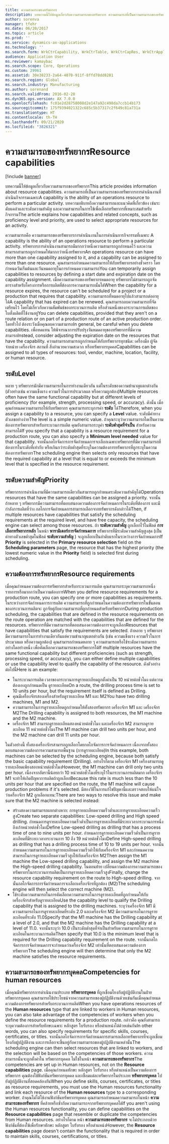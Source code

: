 ```yaml
---
title: ความสามารถของทรัพยากร
description: บทความนี้ให้ข้อมูลเกี่ยวกับความสามารถของทรัพยากร ความสามารถที่เป็นความสามารถของทรัพยากรการดำเนินงานที่ดำเนินกิจกรรมเฉพาะ บทความอธิบายถึงความสามารถและแนวคิดที่เกี่ยวข้อง เช่นระดับแคล่วและระดับความสำคัญ และความสามารถในการใช้เพื่อเลือกทรัพยากรที่เหมาะสมสำหรับกิจกรรม
author: sorenva
manager: tfehr
ms.date: 06/20/2017
ms.topic: article
ms.prod: ''
ms.service: dynamics-ax-applications
ms.technology: ''
ms.search.form: WrkCtrCapability, WrkCtrTable, WrkCtrCapRes, WrkCtrApplicableResources
audience: Application User
ms.reviewer: kamaybac
ms.search.scope: Core, Operations
ms.custom: 29961
ms.assetid: 30e38233-2a64-4070-911f-8ffd78dd8281
ms.search.region: Global
ms.search.industry: Manufacturing
ms.author: sorenand
ms.search.validFrom: 2016-02-28
ms.dyn365.ops.version: AX 7.0.0
ms.openlocfilehash: fc01e2d28758008d2e147a92c498da7ccb14b173
ms.sourcegitcommit: 175f9394021322c685c5b37317c2f649c81a731a
ms.translationtype: HT
ms.contentlocale: th-TH
ms.lasthandoff: 09/21/2020
ms.locfileid: "3826321"
---
```

# <a name="resource-capabilities"></a><span data-ttu-id="5c285-105">ความสามารถของทรัพยากร</span><span class="sxs-lookup"><span data-stu-id="5c285-105">Resource capabilities</span></span>

[!include [banner](../includes/banner.md)]

<span data-ttu-id="5c285-106">บทความนี้ให้ข้อมูลเกี่ยวกับความสามารถของทรัพยากร</span><span class="sxs-lookup"><span data-stu-id="5c285-106">This article provides information about resource capabilities.</span></span> <span data-ttu-id="5c285-107">ความสามารถที่เป็นความสามารถของทรัพยากรการดำเนินงานที่ดำเนินกิจกรรมเฉพาะ</span><span class="sxs-lookup"><span data-stu-id="5c285-107">A capability is the ability of an operations resource to perform a particular activity.</span></span> <span data-ttu-id="5c285-108">บทความอธิบายถึงความสามารถและแนวคิดที่เกี่ยวข้อง เช่นระดับแคล่วและระดับความสำคัญ และความสามารถในการใช้เพื่อเลือกทรัพยากรที่เหมาะสมสำหรับกิจกรรม</span><span class="sxs-lookup"><span data-stu-id="5c285-108">The article explains how capabilities and related concepts, such as proficiency level and priority, are used to select appropriate resources for an activity.</span></span>

<span data-ttu-id="5c285-109">ความสามารถคือ ความสามารถของทรัพยากรการดำเนินงานในการดำเนินการกิจกรรมที่เฉพาะ </span><span class="sxs-lookup"><span data-stu-id="5c285-109">A capability is the ability of an operations resource to perform a particular activity.</span></span> <span data-ttu-id="5c285-110">ทรัพยากรการดำเนินงานสามารถมีมากกว่าหนึ่งความสามารถถูกกำหนดไว้ และความสามารถสามารถถูกกำหนดให้มากกว่าหนึ่งทรัพยากร</span><span class="sxs-lookup"><span data-stu-id="5c285-110">An operations resource can have more than one capability assigned to it, and a capability can be assigned to more than one resource.</span></span> <span data-ttu-id="5c285-111">คุณสามารถกำหนดความสามารถให้กับทรัพยากรอย่างชั่วคราว โดยกำหนดวันเริ่มต้นและวันหมดอายุในการกำหนดความสามารถ</span><span class="sxs-lookup"><span data-stu-id="5c285-111">You can temporarily assign capabilities to resources by defining a start date and expiration date on the capability assignment.</span></span> <span data-ttu-id="5c285-112">เมื่อความสามารถของทรัพยากรหมดอายุ ทรัพยากรไม่สามารถถูกจัดตารางสำหรับโครงการหรือการผลิตที่ต้องการความสามารถนั้นได้</span><span class="sxs-lookup"><span data-stu-id="5c285-112">When the capability for a resource expires, the resource can't be scheduled for a project or a production that requires that capability.</span></span> <span data-ttu-id="5c285-113">ความสามารถที่หมดอายุไปแล้วสามารถต่ออายุได้</span><span class="sxs-lookup"><span data-stu-id="5c285-113">A capability that has expired can be renewed.</span></span> <span data-ttu-id="5c285-114">คุณสามารถลบความสามารถที่จัดเตรียมไว้ โดยไม่เกี่ยวกับความสัมพันธ์ของกระบวนการผลิต หรือส่วนหนึ่งของกระบวนการผลิตของใบสั่งผลิตที่ใช้งานอยู่</span><span class="sxs-lookup"><span data-stu-id="5c285-114">You can delete capabilities, provided that they aren't on a route relation or on part of a production route of an active production order.</span></span> <span data-ttu-id="5c285-115">โดยทั่วไป ต้องระวังเมื่อคุณลบความสามารถ</span><span class="sxs-lookup"><span data-stu-id="5c285-115">In general, be careful when you delete capabilities.</span></span> <span data-ttu-id="5c285-116">เพื่อทดแทน ให้พิจารณาการปรับปรุงวันหมดอายุของทรัพยากรที่มีความสามารถ</span><span class="sxs-lookup"><span data-stu-id="5c285-116">Instead, consider adjusting the expiration date on the resources that have the capability.</span></span> <span data-ttu-id="5c285-117">ความสามารถสามารถถูกกำหนดให้กับทรัพยากรทุกชนิด: เครื่องมือ ผู้จัดจำหน่าย เครื่องจักร สถานที่ สิ่งอำนวยความสะดวก หรือทรัพยากรบุคคล</span><span class="sxs-lookup"><span data-stu-id="5c285-117">Capabilities can be assigned to all types of resources: tool, vendor, machine, location, facility, or human resource.</span></span>

## <a name="level"></a><span data-ttu-id="5c285-118">ระดับ</span><span class="sxs-lookup"><span data-stu-id="5c285-118">Level</span></span>
<span data-ttu-id="5c285-119">หลาย ๆ ทรัพยากรมักมีความสามารถในการทำงานเดียวกัน แต่ในระดับของความชำนาญแตกต่างกัน (ตัวอย่างเช่น ความแข็งแรง ความเร็วในการประมวลผล หรือความถูกต้อง)</span><span class="sxs-lookup"><span data-stu-id="5c285-119">Multiple resources often have the same functional capability but at different levels of proficiency (for example, strength, processing speed, or accuracy).</span></span> <span data-ttu-id="5c285-120">ดังนั้น เมื่อคุณกำหนดความสามารถให้กับทรัพยากร คุณสามารถระบุการค่า **ระดับ** ได้</span><span class="sxs-lookup"><span data-stu-id="5c285-120">Therefore, when you assign a capability to a resource, you can specify a **Level** value.</span></span> <span data-ttu-id="5c285-121">ระดับมีค่าทางตัวเลขอย่างง่าย</span><span class="sxs-lookup"><span data-stu-id="5c285-121">The level is a simple numeric value.</span></span> <span data-ttu-id="5c285-122">ถ้าคุณระบุว่าความสามารถใดเป็นความต้องการทรัพยากรสำหรับกระบวนการผลิต คุณยังสามารถระบุค่า **ระดับต่ำสุดที่จำเป็น** สำหรับความสามารถได้</span><span class="sxs-lookup"><span data-stu-id="5c285-122">If you specify that a capability is a resource requirement for a production route, you can also specify a **Minimum level needed** value for that capability.</span></span> <span data-ttu-id="5c285-123">จากนั้นกลไกจัดการการจัดกำหนดการจะเลือกเฉพาะทรัพยากรที่มีความสามารถที่ต้องการในระดับที่เท่ากับ หรือเกินกว่าระดับต่ำสุดที่ระบุในความต้องการทรัพยากรที่ถูกระบุในความต้องการทรัพยากร</span><span class="sxs-lookup"><span data-stu-id="5c285-123">The scheduling engine then selects only resources that have the required capability at a level that is equal to or exceeds the minimum level that is specified in the resource requirement.</span></span>

## <a name="priority"></a><span data-ttu-id="5c285-124">ระดับความสำคัญ</span><span class="sxs-lookup"><span data-stu-id="5c285-124">Priority</span></span>
<span data-ttu-id="5c285-125">ทรัพยากรการดำเนินงานที่มีความสามารถเดียวกันสามารถถูกกำหนดระดับความสำคัญได้</span><span class="sxs-lookup"><span data-stu-id="5c285-125">Operations resources that have the same capabilities can be assigned a priority.</span></span> <span data-ttu-id="5c285-126">จากนั้น ถ้าหลาย ๆ ทรัพยากรมีความสามารถที่ตอบสนองความต้องการจัดกำหนดการในระดับที่ต้องการ และมีกำลังการผลิตที่ว่าง กลไกการจัดกำหนดการสามารถเลือกจากทรัพยากรดังกล่าวได้</span><span class="sxs-lookup"><span data-stu-id="5c285-126">Then, if multiple resources have capabilities that satisfy the scheduling requirements at the required level, and have free capacity, the scheduling engine can select among those resources.</span></span> <span data-ttu-id="5c285-127">ถ้า **ระดับความสำคัญ** ถูกเลือกไว้ในฟิลด์ **การเลือกทรัพยากรหลัก** ในหน้า **พารามิเตอร์การจัดกำหนดการ** ทรัพยากรที่มีระดับความสำคัญสูงสุด (เป็นค่าทางตัวเลขต่ำสุดในฟิลด์ **ระดับความสำคัญ** ) จะถูกเลือกเป็นลำดับแรกในระหว่างการจัดกำหนดการ</span><span class="sxs-lookup"><span data-stu-id="5c285-127">If **Priority** is selected in the **Primary resource selection** field on the **Scheduling parameters** page, the resource that has the highest priority (the lowest numeric value in the **Priority** field) is selected first during scheduling.</span></span>

## <a name="resource-requirements"></a><span data-ttu-id="5c285-128">ความต้องการทรัพยากร</span><span class="sxs-lookup"><span data-stu-id="5c285-128">Resource requirements</span></span>
<span data-ttu-id="5c285-129">เมื่อคุณกำหนดความต้องการทรัพยากรสำหรับกระบวนการผลิต คุณสามารถระบุความสามารถหนึ่งรายการหรือมากกว่าเป็นความต้องการ</span><span class="sxs-lookup"><span data-stu-id="5c285-129">When you define resource requirements for a production route, you can specify one or more capabilities as requirements.</span></span> <span data-ttu-id="5c285-130">ในระหว่างการจัดกำหนดการการผลิต ความสามารถที่ถูกกำหนดในความต้องการทรัพยากรในขั้นตอนของกระบวนการผลิตจะ ถูกจับคู่กับความสามารถที่ถูกกำหนดสำหรับทรัพยากร</span><span class="sxs-lookup"><span data-stu-id="5c285-130">During production scheduling, the capabilities that are defined in the resource requirements on the route operation are matched with the capabilities that are defined for the resources.</span></span> <span data-ttu-id="5c285-131">ทรัพยากรที่มีความสามารถที่ตอบสนองความต้องการจะถูกเลือก</span><span class="sxs-lookup"><span data-stu-id="5c285-131">Resources that have capabilities that satisfy the requirements are selected.</span></span> <span data-ttu-id="5c285-132">ถ้าหลาย ๆ ทรัพยากรมีความสามารถในการทำงานเดียวกันแต่ความชำนาญแตกต่างกัน (เช่น ความแข็งแรง ความเร็วในการประมวลผล หรือความถูกต้อง) คุณสามารถกำหนดหลาย ๆ ความสามารถหรือใช้ระดับความสามารถ อย่างใดอย่างหนึ่ง เพื่อคัดเลือกความสามารถของทรัพยากรได้</span><span class="sxs-lookup"><span data-stu-id="5c285-132">If multiple resources have the same functional capability but different proficiencies (such as strength, processing speed, or accuracy), you can either define multiple capabilities or use the capability level to qualify the capability of the resource.</span></span> <span data-ttu-id="5c285-133">ดังตัวอย่างต่อไปนี้</span><span class="sxs-lookup"><span data-stu-id="5c285-133">Here is an example:</span></span>

-   <span data-ttu-id="5c285-134">ในกระบวนการผลิต เวลาของกระบวนการดูรายละเอียดถูกตั้งค่าเป็น 10 หน่วยต่อชั่วโมง แต่ความต้องเองถูกกำหนดเป็น ดูรายละเอียด</span><span class="sxs-lookup"><span data-stu-id="5c285-134">On a route, the drilling process time is set to 10 units per hour, but the requirement itself is defined as Drilling.</span></span>
-   <span data-ttu-id="5c285-135">คุณมีเครื่องจักรสองเครื่องสำหรับดูรายละเอียด M1 และ M2</span><span class="sxs-lookup"><span data-stu-id="5c285-135">You have two drilling machines, M1 and M2.</span></span>
-   <span data-ttu-id="5c285-136">ความสามารถในการดูรายละเอียดถูกกำหนดให้ทั้งสองทรัพยากร เครื่องจักร M1 และ เครื่องจักร M2</span><span class="sxs-lookup"><span data-stu-id="5c285-136">The Drilling capability is assigned to both resources, the M1 machine and the M2 machine.</span></span>
-   <span data-ttu-id="5c285-137">เครื่องจักร M1 สามารถดูรายละเอียดสองหน่วยต่อชั่วโมง และเครื่องจักร M2 สามารถดูรายละเอียด 11 หน่วยต่อชั่วโมง</span><span class="sxs-lookup"><span data-stu-id="5c285-137">The M1 machine can drill two units per hour, and the M2 machine can drill 11 units per hour.</span></span>

<span data-ttu-id="5c285-138">ในตัวอย่างนี้ ทั้งสองเครื่องจักรสามารถถูกเลือกโดยกลไกจัดการการจัดกำหนดการ เนื่องจากทั้งสองตอบสนองความต้องการความสามารถพื้นฐาน (การดูรายละเอียด)</span><span class="sxs-lookup"><span data-stu-id="5c285-138">In this example, both machines can be selected by the scheduling engine, because both satisfy the basic capability requirement (Drilling).</span></span> <span data-ttu-id="5c285-139">อย่างไรก็ตาม เครื่องจักร M1 เครื่องสามารถดูรายละเอียดเพียงสองหน่วยต่อชั่วโมง</span><span class="sxs-lookup"><span data-stu-id="5c285-139">However, the M1 machine can drill only two units per hour.</span></span> <span data-ttu-id="5c285-140">เนื่องจากอัตรานี้น้อยกว่า 10 หน่วยต่อชั่วโมงที่ระบุไว้ในกระบวนการผลิตมาก เครื่องจักร M1 จะทำให้เกิดปัญหาการผลิตถ้าถูกเลือก</span><span class="sxs-lookup"><span data-stu-id="5c285-140">Because this rate is much less than the 10 units per hour that are specified on the route, the M1 machine will cause production problems if it's selected.</span></span> <span data-ttu-id="5c285-141">มีสองวิธีในการแก้ไขปัญหานี้และตรวจสอบให้แน่ใจว่าเครื่องจักร M2 ถูกเลือกแทน:</span><span class="sxs-lookup"><span data-stu-id="5c285-141">There are two ways to resolve this issue and make sure that the M2 machine is selected instead:</span></span>

-   <span data-ttu-id="5c285-142">สร้างสองความสามารถแยกต่างหาก: การดูรายละเอียดความเร็วต่ำและการดูรายละเอียดความเร็วสูง</span><span class="sxs-lookup"><span data-stu-id="5c285-142">Create two separate capabilities: Low-speed drilling and High speed drilling.</span></span> <span data-ttu-id="5c285-143">กำหนดการดูรายละเอียดความเร็วต่ำเป็นการดูรายละเอียดที่มีระยะเวลากระบวนการหนึ่งถึงเก้าหน่วยต่อชั่วโมง</span><span class="sxs-lookup"><span data-stu-id="5c285-143">Define Low-speed drilling as drilling that has a process time of one to nine units per hour.</span></span> <span data-ttu-id="5c285-144">กำหนดการดูรายละเอียดความเร็วต่ำเป็นการดูรายละเอียดที่มีระยะเวลากระบวนการ 10 ถึง 19 หน่วยต่อชั่วโมง</span><span class="sxs-lookup"><span data-stu-id="5c285-144">Define High-speed drilling as drilling that has a drilling process time of 10 to 19 units per hour.</span></span> <span data-ttu-id="5c285-145">จากนั้นกำหนดความสามารถในการดูรายละเอียดความเร็วต่ำให้กับเครื่องจักร M1 และกำหนดความสามารถในการดูรายละเอียดความเร็วสูงให้กับเครื่องจักร M2</span><span class="sxs-lookup"><span data-stu-id="5c285-145">Then assign the M1 machine the Low-speed drilling capability, and assign the M2 machine the High-speed drilling capability.</span></span> <span data-ttu-id="5c285-146">ในตอนท้าย เปลี่ยนความต้องการความสามารถของทรัพยากรในกระบวนการผลิตเป็นการดูรายละเอียดความเร็วสูง</span><span class="sxs-lookup"><span data-stu-id="5c285-146">Finally, change the resource capability requirement on the route to High-speed drilling.</span></span> <span data-ttu-id="5c285-147">จากนั้นกลไกจัดการการจัดกำหนดการจะเลือกเครื่องจักรที่ถูกต้อง (M2)</span><span class="sxs-lookup"><span data-stu-id="5c285-147">The scheduling engine will then select the correct machine (M2).</span></span>
-   <span data-ttu-id="5c285-148">ใช้ระดับความสามารถในการคัดเลือกความสามารถในการดูรายละเอียดที่ถูกกำหนดให้กับเครื่องจักรสำหรับดูรายละเอียด</span><span class="sxs-lookup"><span data-stu-id="5c285-148">Use the capability level to qualify the Drilling capability that is assigned to the drilling machines.</span></span> <span data-ttu-id="5c285-149">ระบุว่าเครื่องจักร M1 มีความสามารถในการดูรายละเอียดที่ระดับ 2.0 และเครื่องจักร M2 มีความสามารถในการดูรายละเอียดที่ระดับ 11.0</span><span class="sxs-lookup"><span data-stu-id="5c285-149">Specify that the M1 machine has the Drilling capability at a level of 2.0, and that the M2 machine has the Drilling capability at a level of 11.0.</span></span> <span data-ttu-id="5c285-150">จากนั้นระบุว่า 10.0 เป็นระดับต่ำสุดที่จำเป็นสำหรับความสามารถในการดูรายละเอียดในกระบวนการผลิต</span><span class="sxs-lookup"><span data-stu-id="5c285-150">Then specify that 10.0 is the minimum level that is required for the Drilling capability requirement on the route.</span></span> <span data-ttu-id="5c285-151">จากนั้นกลไกจัดการการจัดกำหนดการจะกำหนดว่าเครื่องจักร M2 เท่านั้นที่ตอบสนองความต้องการทรัพยากร</span><span class="sxs-lookup"><span data-stu-id="5c285-151">The scheduling engine will then determine that only the M2 machine satisfies the resource requirements.</span></span>

## <a name="competencies-for-human-resources"></a><span data-ttu-id="5c285-152">ความสามารถของทรัพยากรบุคคล</span><span class="sxs-lookup"><span data-stu-id="5c285-152">Competencies for human resources</span></span>
<span data-ttu-id="5c285-153">เมื่อคุณมีทรัพยากรการดำเนินงานประเภท **ทรัพยากรบุคคล** ที่ถูกเชื่อมโยงกับผู้ปฏิบัติงานในฝ่ายทรัพยากรบุคคล คุณสามารถใช้ประโยชน์จากความสามารถของผู้ปฏิบัติงานด้วยเช่นกันเมื่อคุณกำหนดความต้องการทรัพยากรสำหรับกระบวนการผลิต</span><span class="sxs-lookup"><span data-stu-id="5c285-153">When you have operations resources of the **Human resources** type that are linked to workers in Human resources, you can also take advantage of the competencies of workers when you define the resource requirements for a production route.</span></span> <span data-ttu-id="5c285-154">กล่าวคือ คุณยังสามารถระบุความต้องการสำหรับทักษะเฉพาะ หลักสูตร ใบรับรอง หรือตำแหน่งได้ด้วยเช่นกัน</span><span class="sxs-lookup"><span data-stu-id="5c285-154">In other words, you can also specify requirements for specific skills, courses, certificates, or titles.</span></span> <span data-ttu-id="5c285-155">จากนั้นกลไกจัดการการจัดกำหนดการสามารถเลือกทรัพยากรที่จะถูกเชื่อมโยงกับผู้ปฏิบัติงาน และการเลือกจะขึ้นอยู่กับความสามารถของผู้ปฏิบัติงานเหล่านั้น</span><span class="sxs-lookup"><span data-stu-id="5c285-155">The scheduling engine can then select resources that are linked to workers, and the selection will be based on the competencies of those workers.</span></span> <span data-ttu-id="5c285-156">ความสามารถนั้นจะถูกตั้งค่าใน ทรัพยากรบุคคล ไม่ใช่ในหน้า **ความสามารถของทรัพยากร**</span><span class="sxs-lookup"><span data-stu-id="5c285-156">The competencies are set up in Human resources, not on the **Resource capabilities** page.</span></span> <span data-ttu-id="5c285-157">เมื่อคุณกำหนดทักษะ หลักสูตร ใบรับรอง หรือตำแหน่งเป็นความต้องการทรัพยากร คุณต้องใช้ฟังก์ชันทรัพยากรบุคคล และเชื่อมแต่ละทรัพยากรในประเภท **ทรัพยากรบุคคล** ไปยังผู้ปฏิบัติงานที่สอดคล้องกัน</span><span class="sxs-lookup"><span data-stu-id="5c285-157">When you define skills, courses, certificates, or titles as resource requirements, you must use the Human resources functionality and link each resource of the **Human resources** type to a corresponding worker.</span></span> <span data-ttu-id="5c285-158">ถ้าคุณไม่ได้ใช้งานฟังก์ชันทรัพยากรบุคคล คุณสามารถกำหนดความสามารถในหน้า **ความสามารถของทรัพยากร** ที่คล้ายหรือซ้ำกับความสามารถจากทรัพยากรบุคคลได้</span><span class="sxs-lookup"><span data-stu-id="5c285-158">If you aren't using the Human resources functionality, you can define capabilities on the **Resource capabilities** page that resemble or duplicate the competencies from Human resources.</span></span> <span data-ttu-id="5c285-159">อย่างไรก็ตาม หน้า **ความสามารถของทรัพยากร** จะไม่ประกอบด้วยฟังก์ชันที่ต้องใช้เพื่อรักษาทักษะ หลักสูตร ใบรับรอง หรือตำแหน่ง</span><span class="sxs-lookup"><span data-stu-id="5c285-159">However, the **Resource capabilities** page doesn't contain the functionality that is required in order to maintain skills, courses, certifications, or titles.</span></span>



